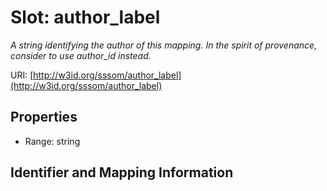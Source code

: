 # Slot: author_label
_A string identifying the author of this mapping. In the spirit of provenance, consider to use author_id instead._


URI: [http://w3id.org/sssom/author_label](http://w3id.org/sssom/author_label)



<!-- no inheritance hierarchy -->


## Properties

 * Range: string



## Identifier and Mapping Information





